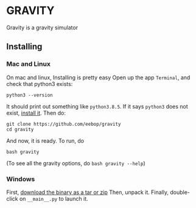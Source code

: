 # GRAVITY
Gravity is a gravity simulator

## Installing

### Mac and Linux
On mac and linux, Installing is pretty easy
Open up the app `Terminal`, and check that python3 exists:
```
python3 --version
```
It should print out something like
`python3.8.5`.
If it says `python3` does not exist, [install it](https://github.com/python/cpython/tree/3.9).
Then do:
```
git clone https://github.com/eebop/gravity
cd gravity
```
And now, it is ready. To run, do
```
bash gravity
```
(To see all the gravity options, do `bash gravity --help`)
### Windows
First, [download the binary as a tar or zip](https://github.com/eebop/gravity/releases/tag/v0.9.0)
Then, unpack it. Finally, double-click on `__main__.py` to launch it.
